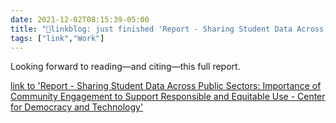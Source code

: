 ```yaml
---
date: 2021-12-02T08:15:39-05:00
title: "🔗linkblog: just finished 'Report - Sharing Student Data Across Public Sectors: Importance of Community Engagement to Support Responsible and Equitable Use - Center for Democracy and Technology'"
tags: ["link","Work"]
---
```

Looking forward to reading—and citing—this full report.
 
[link to 'Report - Sharing Student Data Across Public Sectors: Importance of Community Engagement to Support Responsible and Equitable Use - Center for Democracy and Technology'](https://cdt.org/insights/report-sharing-student-data-across-public-sectors-importance-of-community-engagement-to-support-responsible-and-equitable-use/?utm_source=rss)
